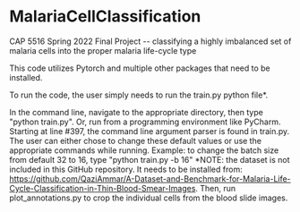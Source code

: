 # MalariaCellClassification
CAP 5516 Spring 2022 Final Project -- classifying a highly imbalanced set of malaria cells into the proper malaria life-cycle type

This code utilizes Pytorch and multiple other packages that need to be installed.

To run the code, the user simply needs to run the train.py python file*.

In the command line, navigate to the appropriate directory, then type "python train.py". Or, run from a programming environment like PyCharm.
Starting at line #397, the command line argument parser is found in train.py. The user can either chose to change these default values or use the appropriate commands while running.
Example: to change the batch size from default 32 to 16, type "python train.py -b 16"
*NOTE: the dataset is not included in this GitHub repository. It needs to be installed from: https://github.com/QaziAmmar/A-Dataset-and-Benchmark-for-Malaria-Life-Cycle-Classification-in-Thin-Blood-Smear-Images.
Then, run plot_annotations.py to crop the individual cells from the blood slide images.
